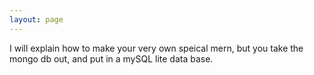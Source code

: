 ```yaml
---
layout: page
---
```


I will explain how to make your very own speical mern, but you take the mongo db out, and put in  a mySQL lite data base.